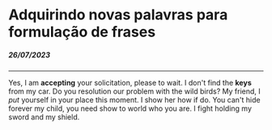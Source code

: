 # Adquirindo novas palavras para formulação de frases

##### 26/07/2023

---

Yes, I am **accepting** your solicitation, please to wait.
I don't find the **keys** from my car.
Do you resolution our problem with the wild birds?
My friend, I *put* yourself in your place this moment.
I show her how if do.
You can't hide forever my child, you need show to world who you are.
I fight holding my sword and my shield. 